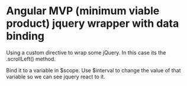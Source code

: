 Angular MVP (minimum viable product)
jquery wrapper with data binding
=====================================================

Using a custom directive to wrap some jQuery. In this case its the .scrollLeft() method.

Bind it to a variable in $scope. Use $interval to change the value of that variable so we can see jquery react to it.
